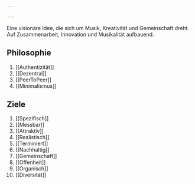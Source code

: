 ```yaml
---

---
```


Eine visionäre Idee, die sich um Musik, Kreativität und Gemeinschaft dreht. Auf Zusammenarbeit, Innovation und Musikalität aufbauend.

## Philosophie

1. [[Authentizität]]
2. [[Dezentral]]
3. [[PeerToPeer]]
4. [[Minimalismus]]

## Ziele

1. [[Spezifisch]]
2. [[Messbar]]
3. [[Attraktiv]]
4. [[Realistisch]]
5. [[Terminiert]]
6. [[Nachhaltig]]
7. [[Gemeinschaft]]
8. [[Offenheit]]
9. [[Organisch]]
10. [[Diversität]]